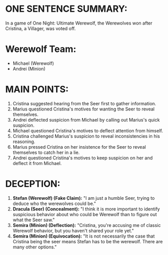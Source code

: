 # ONE SENTENCE SUMMARY:
In a game of One Night: Ultimate Werewolf, the Werewolves won after Cristina, a Villager, was voted off.

# Werewolf Team:
- Michael (Werewolf)
- Andrei (Minion)

# MAIN POINTS:
1. Cristina suggested hearing from the Seer first to gather information.
2. Marius questioned Cristina's motives for wanting the Seer to reveal themselves.
3. Andrei deflected suspicion from Michael by calling out Marius's quick suspicion.
4. Michael questioned Cristina's motives to deflect attention from himself.
5. Cristina challenged Marius's suspicion to reveal inconsistencies in his reasoning.
6. Marius pressed Cristina on her insistence for the Seer to reveal themselves to catch her in a lie.
7. Andrei questioned Cristina's motives to keep suspicion on her and deflect it from Michael.

# DECEPTION:
1. **Stefan (Werewolf) (Fake Claim):** "I am just a humble Seer, trying to deduce who the werewolves could be."
2. **Dracula (Seer) (Concealment):** "I think it is more important to identify suspicious behavior about who could be Werewolf than to figure out what the Seer saw."
3. **Semira (Minion) (Deflection):** "Cristina, you're accusing me of classic Werewolf behavior, but you haven't shared your role yet."
4. **Semira (Minion) (Equivocation):** "It is not necessarily the case that Cristina being the seer means Stefan has to be the werewolf. There are many other options."